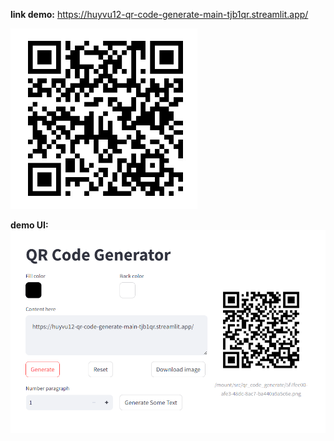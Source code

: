 **link demo:** https://huyvu12-qr-code-generate-main-tjb1qr.streamlit.app/

![Image](image.png)

**demo UI:**
![alt text](image-1.png)
